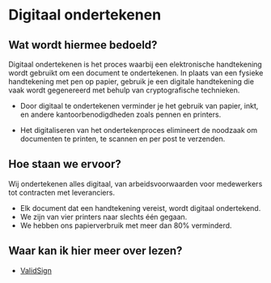 # Digitaal ondertekenen

## Wat wordt hiermee bedoeld?
Digitaal ondertekenen is het proces waarbij een elektronische handtekening wordt gebruikt om een document te ondertekenen. In plaats van een fysieke handtekening met pen op papier, gebruik je een digitale handtekening die vaak wordt gegenereerd met behulp van cryptografische technieken.

- Door digitaal te ondertekenen verminder je het gebruik van papier, inkt, en andere kantoorbenodigdheden zoals pennen en printers.

- Het digitaliseren van het ondertekenproces elimineert de noodzaak om documenten te printen, te scannen en per post te verzenden. 

## Hoe staan we ervoor?
Wij ondertekenen alles digitaal, van arbeidsvoorwaarden voor medewerkers tot contracten met leveranciers.

- Elk document dat een handtekening vereist, wordt digitaal ondertekend.
- We zijn van vier printers naar slechts één gegaan.
- We hebben ons papierverbruik met meer dan 80% verminderd.

## Waar kan ik hier meer over lezen?
- <a href="https://www.validsign.eu/" target="_blank">ValidSign</a>